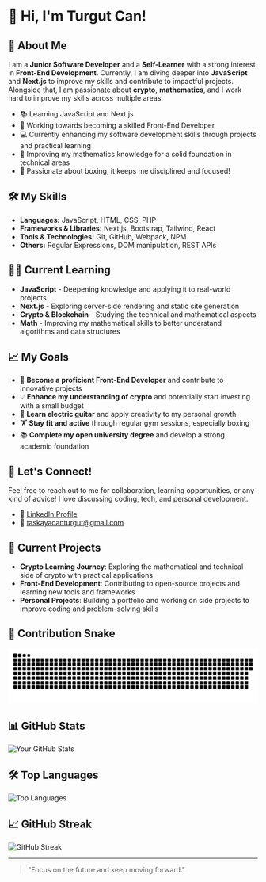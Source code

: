 # 👋 Hi, I'm Turgut Can!

## 🚀 About Me

I am a **Junior Software Developer** and a **Self-Learner** with a strong interest in **Front-End Development**. Currently, I am diving deeper into **JavaScript** and **Next.js** to improve my skills and contribute to impactful projects. Alongside that, I am passionate about **crypto**, **mathematics**, and I work hard to improve my skills across multiple areas.

- 📚 Learning JavaScript and Next.js
- 🎯 Working towards becoming a skilled Front-End Developer
- 💻 Currently enhancing my software development skills through projects and practical learning
- 🧠 Improving my mathematics knowledge for a solid foundation in technical areas
- 🥊 Passionate about boxing, it keeps me disciplined and focused!

## 🛠️ My Skills

- **Languages:** JavaScript, HTML, CSS, PHP
- **Frameworks & Libraries:** Next.js, Bootstrap, Tailwind, React
- **Tools & Technologies:** Git, GitHub, Webpack, NPM
- **Others:** Regular Expressions, DOM manipulation, REST APIs

## 🧑‍💻 Current Learning

- **JavaScript** - Deepening knowledge and applying it to real-world projects
- **Next.js** - Exploring server-side rendering and static site generation
- **Crypto & Blockchain** - Studying the technical and mathematical aspects
- **Math** - Improving my mathematical skills to better understand algorithms and data structures

## 📈 My Goals

- 🚀 **Become a proficient Front-End Developer** and contribute to innovative projects
- 💡 **Enhance my understanding of crypto** and potentially start investing with a small budget
- 🎸 **Learn electric guitar** and apply creativity to my personal growth
- 🏋️ **Stay fit and active** through regular gym sessions, especially boxing
- 📚 **Complete my open university degree** and develop a strong academic foundation

## 💬 Let's Connect!

Feel free to reach out to me for collaboration, learning opportunities, or any kind of advice! I love discussing coding, tech, and personal development.

- 💼 [LinkedIn Profile](https://www.linkedin.com/in/turgutcan-taskaya)
- 📧 [taskayacanturgut@gmail.com](mailto:taskayacanturgut@gmail.com)


## 📌 Current Projects

- **Crypto Learning Journey**: Exploring the mathematical and technical side of crypto with practical applications
- **Front-End Development**: Contributing to open-source projects and learning new tools and frameworks
- **Personal Projects**: Building a portfolio and working on side projects to improve coding and problem-solving skills

## 🐍 Contribution Snake

![snake gif](https://github.com/Turcute/snk/blob/manual-run-output/only-svg/github-contribution-grid-snake-dark.svg)

## 📊 GitHub Stats

![Your GitHub Stats](https://github-readme-stats.vercel.app/api?username=Turcute&show_icons=true&count_private=true&hide=prs)

## 🛠️ Top Languages

![Top Languages](https://github-readme-stats.vercel.app/api/top-langs/?username=Turcute&layout=compact)

## 📈 GitHub Streak

![GitHub Streak](https://github-readme-streak-stats.herokuapp.com/?user=Turcute)



---

> "Focus on the future and keep moving forward."
